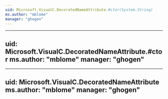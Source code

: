 ```yaml
---
uid: Microsoft.VisualC.DecoratedNameAttribute.#ctor(System.String)
ms.author: "mblome"
manager: "ghogen"
---
```


---
uid: Microsoft.VisualC.DecoratedNameAttribute.#ctor
ms.author: "mblome"
manager: "ghogen"
---

---
uid: Microsoft.VisualC.DecoratedNameAttribute
ms.author: "mblome"
manager: "ghogen"
---
